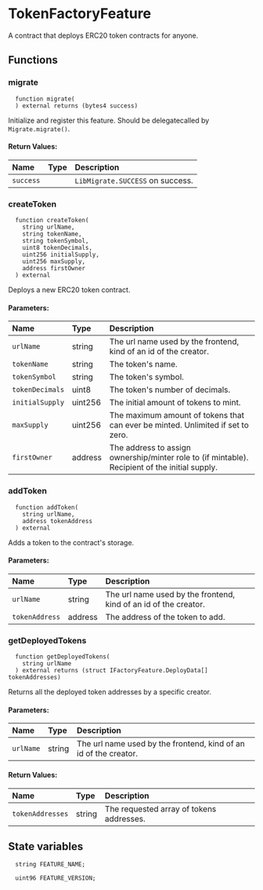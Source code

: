 # TokenFactoryFeature

A contract that deploys ERC20 token contracts for anyone.

## Functions

### migrate

```solidity
  function migrate(
  ) external returns (bytes4 success)
```

Initialize and register this feature. Should be delegatecalled by `Migrate.migrate()`.

#### Return Values:

| Name      | Type | Description                      |
| :-------- | :--- | :------------------------------- |
| `success` |      | `LibMigrate.SUCCESS` on success. |

### createToken

```solidity
  function createToken(
    string urlName,
    string tokenName,
    string tokenSymbol,
    uint8 tokenDecimals,
    uint256 initialSupply,
    uint256 maxSupply,
    address firstOwner
  ) external
```

Deploys a new ERC20 token contract.

#### Parameters:

| Name            | Type    | Description                                                                                    |
| :-------------- | :------ | :--------------------------------------------------------------------------------------------- |
| `urlName`       | string  | The url name used by the frontend, kind of an id of the creator.                               |
| `tokenName`     | string  | The token's name.                                                                              |
| `tokenSymbol`   | string  | The token's symbol.                                                                            |
| `tokenDecimals` | uint8   | The token's number of decimals.                                                                |
| `initialSupply` | uint256 | The initial amount of tokens to mint.                                                          |
| `maxSupply`     | uint256 | The maximum amount of tokens that can ever be minted. Unlimited if set to zero.                |
| `firstOwner`    | address | The address to assign ownership/minter role to (if mintable). Recipient of the initial supply. |

### addToken

```solidity
  function addToken(
    string urlName,
    address tokenAddress
  ) external
```

Adds a token to the contract's storage.

#### Parameters:

| Name           | Type    | Description                                                      |
| :------------- | :------ | :--------------------------------------------------------------- |
| `urlName`      | string  | The url name used by the frontend, kind of an id of the creator. |
| `tokenAddress` | address | The address of the token to add.                                 |

### getDeployedTokens

```solidity
  function getDeployedTokens(
    string urlName
  ) external returns (struct IFactoryFeature.DeployData[] tokenAddresses)
```

Returns all the deployed token addresses by a specific creator.

#### Parameters:

| Name      | Type   | Description                                                      |
| :-------- | :----- | :--------------------------------------------------------------- |
| `urlName` | string | The url name used by the frontend, kind of an id of the creator. |

#### Return Values:

| Name             | Type   | Description                              |
| :--------------- | :----- | :--------------------------------------- |
| `tokenAddresses` | string | The requested array of tokens addresses. |

## State variables

```solidity
  string FEATURE_NAME;

  uint96 FEATURE_VERSION;
```
